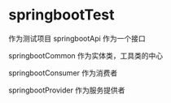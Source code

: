 # springbootTest
作为测试项目
springbootApi   作为一个接口

springbootCommon   作为实体类，工具类的中心

springbootConsumer  作为消费者

springbootProvider 作为服务提供者
